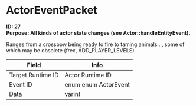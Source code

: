 # ActorEventPacket

**ID: 27**  
**Purpose: All kinds of actor state changes (see Actor::handleEntityEvent).**  

Ranges from a crossbow being ready to fire to taming animals..., some of which may be obsolete (frex, ADD_PLAYER_LEVELS)

<table><thead><tr><th>Field</th><th>Info</th></tr></thead><tbody>
<tr><td>Target Runtime ID</td><td>Actor Runtime ID</td></tr>
<tr><td>Event ID</td><td>enum enum ActorEvent</td></tr>
<tr><td>Data</td><td>varint</td></tr>
</tbody></table>